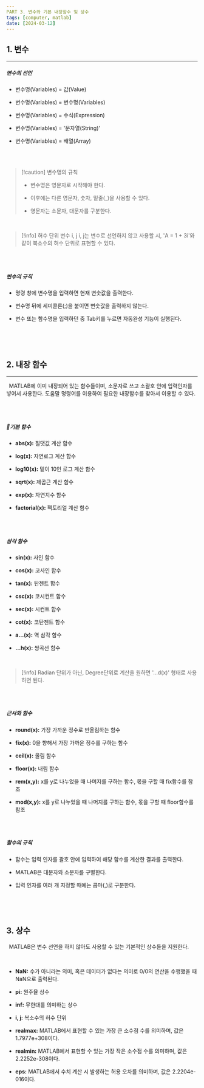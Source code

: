 ```yaml
---
PART 3. 변수와 기본 내장함수 및 상수
tags: [computer, matlab]
date: [2024-03-12]
---
```

## 1. 변수
<hr>

##### 변수의 선언

- 변수명(Variables) = 값(Value)
+ 변수명(Variables) = 변수명(Variables)
- 변수명(Variables) = 수식(Expression)
+ 변수명(Variables) = '문자열(String)'
- 변수명(Variables) = 배열(Array)

<br>
<br>

>[!caution] 변수명의 규칙
> - 변수명은 영문자로 시작해야 한다.
> + 이후에는 다른 영문자, 숫자, 밑줄(_)을 사용할 수 있다.
> - 영문자는 소문자, 대문자를 구분한다.

<br>

>[!info] 허수 단위 변수 i, j
>i, j는 변수로 선언하지 않고 사용할 시, 'A = 1 + 3i'와 같이 복소수의 허수 단위로 표현할 수 있다.

<br>
<br>

##### 변수의 규칙

- 명령 창에 변수명을 입력하면 현재 변숫값을 출력한다.
+ 변수명 뒤에 세미콜론(;)을 붙이면 변숫값을 출력하지 않는다.
- 변수 또는 함수명을 입력하던 중 Tab키를 누르면 자동완성 기능이 실행된다.

<br>
<br>
<br>


## 2. 내장 함수
<hr>

&ensp;MATLAB에 이미 내장되어 있는 함수들이며, 소문자로 쓰고 소괄호 안에 입력인자를 넣어서 사용한다. 도움말 명령어를 이용하여 필요한 내장함수를 찾아서 이용할 수 있다.

<br>
<br>

##### 기본 함수

- **abs(x):** 절댓값 계산 함수
+ **log(x):** 자연로그 계산 함수
- **log10(x):** 밑이 10인 로그 계산 함수
+ **sqrt(x):** 제곱근 계산 함수
- **exp(x):** 자연지수 함수
+ **factorial(x):** 팩토리얼 계산 함수

<br>
<br>

##### 삼각 함수

- **sin(x):** 사인 함수
+ **cos(x):** 코사인 함수
- **tan(x):** 탄젠트 함수
+ **csc(x):** 코시컨트 함수
- **sec(x):** 시컨트 함수
+ **cot(x):** 코탄젠트 함수
- **a...(x):** 역 삼각 함수
+ **...h(x):** 쌍곡선 함수

<br>

> [!info]
> Radian 단위가 아닌, Degree단위로 계산을 원하면 '...d(x)' 형태로 사용하면 된다.

<br>
<br>

##### 근사화 함수

- **round(x):** 가장 가까운 정수로 반올림하는 함수
+ **fix(x):** 0을 향해서 가장 가까운 정수를 구하는 함수
- **ceil(x):** 올림 함수
+ **floor(x):** 내림 함수
- **rem(x,y):** x를 y로 나누었을 때 나머지를 구하는 함수, 몫을 구할 때 fix함수를 참조
+ **mod(x,y):** x를 y로 나누었을 때 나머지를 구하는 함수, 몫을 구할 때 floor함수를 참조

<br>
<br>

##### 함수의 규칙

+ 함수는 입력 인자를 괄호 안에 입력하여 해당 함수를 계산한 결과를 출력한다.
- MATLAB은 대문자와 소문자를 구별한다.
+ 입력 인자를 여러 개 지정할 때에는 콤마(,)로 구분한다.

<br>
<br>
<br>

## 3. 상수

&ensp;MATLAB은 변수 선언을 하지 않아도 사용할 수 있는 기본적인 상수들을 지원한다.

<br>

- **NaN:** 수가 아니라는 의미, 혹은 데이터가 없다는 의미로 0/0의 연산을 수행했을 때 NaN으로 출력된다.
+ **pi:** 원주율 상수
- **inf:** 무한대를 의미하는 상수
+ **i, j:** 복소수의 허수 단위
- **realmax:** MATLAB에서 표현할 수 있는 가장 큰 소수점 수를 의미하며, 값은 1.7977e+308이다.
+ **realmin:** MATLAB에서 표현할 수 있는 가장 작은 소수점 수를 의미하며, 값은 2.2252e-308이다.
- **eps:** MATLAB에서 수치 계산 시 발생하는 허용 오차를 의미하며, 값은 2.2204e-016이다.

<br>
<br>
<br>

